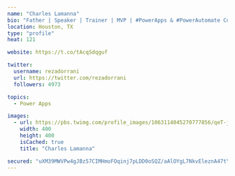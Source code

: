```yaml
---
name: "Charles Lamanna"
bio: "Father | Speaker | Trainer | MVP | #PowerApps & #PowerAutomate Community Super User | YouTuber Right-pointing triangle http://youtube.com/c/rezadorrani | Learn - Share - Clockwise rightwards and leftwards open circle arrows"
location: Houston, TX
type: "profile"
heat: 121

website: https://t.co/tAcqSdqguf

twitter:
  username: rezadorrani
  url: https://twitter.com/rezadorrani
  followers: 4973

topics:
  - Power Apps

images:
  - url: https://pbs.twimg.com/profile_images/1063114045270777856/qeT-jpWr_400x400.jpg
    width: 400
    height: 400
    isCached: true
    title: "Charles Lamanna"

secured: "uXM39MWVPw4gJBz57CIMHmoFOqinj7pLDD0oSQZ/aAlOYgL7NkvEleznA47tYTiqBhbGBblzbUcPTa0PNB3t5cSvo52Nfz8qx0N07nSp2zCV/6V1KjTp5fp5HCFPdqNiqMwmmAjLv6MGckphKAVAGvGMycjlJITvSXXRK5icAEiMw+KNkwVdY0ww3Ok4uKgfpI3lgh5evb7yO7zD3TBmus9WlCzzsTi6Lt3siWeb2bobflB/8/DPjAokckEdrUJNUDmWl0WPBybmOkpyDxpU2pZyxoIhQ5Sf1k1x+6KdvDgUDD9L0k05iJ6+u597C7M8uFqwCsn3FuAEVKwDrZfF88Pry15cbfMnQ053PBFLZCXDtczV/W1LfdzWjrcIm4RGR7I/NqEpOXib+tmHE1RqH8gWedk3aLT3KO04l1GFZH4=;txFHZcaCqK4TlcvUXQKS2g=="
---
```


